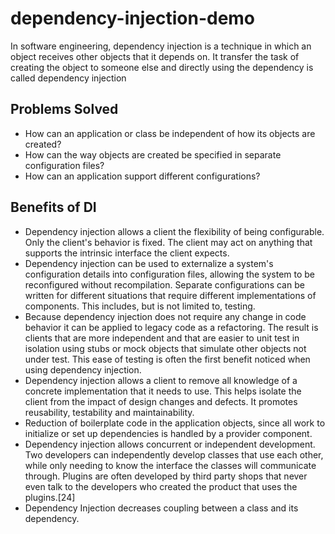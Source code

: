 # dependency-injection-demo
In software engineering, dependency injection is a technique in which an object receives other objects that it depends on. It transfer the task of creating the object to someone else and directly using the dependency is called dependency injection


## Problems Solved
- How can an application or class be independent of how its objects are created?
- How can the way objects are created be specified in separate configuration files?
- How can an application support different configurations?

## Benefits of DI
- Dependency injection allows a client the flexibility of being configurable. Only the client's behavior is fixed. The client may act on anything that supports the intrinsic interface the client expects.
- Dependency injection can be used to externalize a system's configuration details into configuration files, allowing the system to be reconfigured without recompilation. Separate configurations can be written for different situations that require different implementations of components. This includes, but is not limited to, testing.
- Because dependency injection does not require any change in code behavior it can be applied to legacy code as a refactoring. The result is clients that are more independent and that are easier to unit test in isolation using stubs or mock objects that simulate other objects not under test. This ease of testing is often the first benefit noticed when using dependency injection.
- Dependency injection allows a client to remove all knowledge of a concrete implementation that it needs to use. This helps isolate the client from the impact of design changes and defects. It promotes reusability, testability and maintainability.
- Reduction of boilerplate code in the application objects, since all work to initialize or set up dependencies is handled by a provider component.
- Dependency injection allows concurrent or independent development. Two developers can independently develop classes that use each other, while only needing to know the interface the classes will communicate through. Plugins are often developed by third party shops that never even talk to the developers who created the product that uses the plugins.[24]
- Dependency Injection decreases coupling between a class and its dependency.
